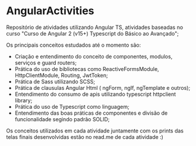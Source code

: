 # AngularActivities
Repositório de atividades utilizando Angular TS, atividades baseadas no curso "Curso de Angular 2 (v15+) Typescript do Básico ao Avançado";

Os principais conceitos estudados até o momento são:

- Criação e entendimento do conceito de componentes, modulos, serviços e guard routers;
- Prática do uso de bibliotecas como ReactiveFormsModule, HttpClientModule, Routing, JwtToken;
- Prática de Sass utilizando SCSS;
- Prática de clausulas Angular Html ( ngForm, ngIf, ngTemplate e outros);
- Entendimento do consumo de apis utilizando typescript httpclient library;
- Prática do uso de Typescript como linguagem;
- Entendimento das boas práticas de componentes e divisão de funcionalidade segindo padrão SOLID;

Os conceitos utilizados em cada atividade juntamente com os prints das telas finais desenvolvidas estão no read.me de cada atividade :)
